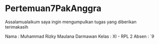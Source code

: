 # Pertemuan7PakAnggra
Assalamualaikum saya ingin mengumpulkan tugas yang diberikan terimakasih

Nama    : Muhammad Rizky Maulana Darmawan
Kelas   : XI - RPL 2
Absen   : `9